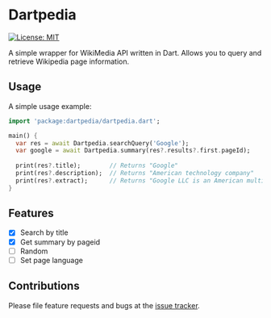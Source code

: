 # Dartpedia

[![License: MIT](https://img.shields.io/badge/license-MIT-purple.svg)](https://opensource.org/licenses/MIT)
<!-- [![Pub](https://img.shields.io/pub/v/gap.svg)](https://pub.dartlang.org/packages/emoji) -->

A simple wrapper for WikiMedia API written in Dart. Allows you to query and retrieve Wikipedia page information.

## Usage

A simple usage example:

```dart
import 'package:dartpedia/dartpedia.dart';

main() {
  var res = await Dartpedia.searchQuery('Google');
  var google = await Dartpedia.summary(res?.results?.first.pageId);
  
  print(res?.title);        // Returns "Google"
  print(res?.description);  // Returns "American technology company"
  print(res?.extract);      // Returns "Google LLC is an American multinational technology company that specializes in Internet-related..."
}
```

## Features

- [x] Search by title
- [x] Get summary by pageid
- [ ] Random
- [ ] Set page language

## Contributions

Please file feature requests and bugs at the [issue tracker][tracker].

[tracker]: https://github.com/flikkr/dartpedia/issues
